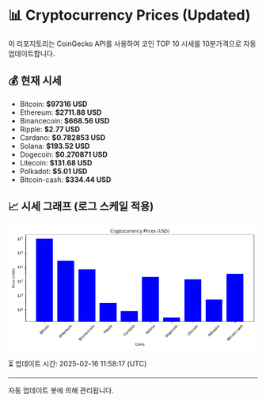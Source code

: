 
# 📊 Cryptocurrency Prices (Updated)

이 리포지토리는 CoinGecko API를 사용하여 코인 TOP 10 시세를 10분가격으로 자동 업데이트합니다.

## 💰 현재 시세
- Bitcoin: **$97316 USD**
- Ethereum: **$2711.88 USD**
- Binancecoin: **$668.56 USD**
- Ripple: **$2.77 USD**
- Cardano: **$0.782853 USD**
- Solana: **$193.52 USD**
- Dogecoin: **$0.270871 USD**
- Litecoin: **$131.68 USD**
- Polkadot: **$5.01 USD**
- Bitcoin-cash: **$334.44 USD**

## 📈 시세 그래프 (로그 스케일 적용)
![Crypto Prices](crypto_prices.png)

⏳ 업데이트 시간: 2025-02-16 11:58:17 (UTC)

---
자동 업데이트 봇에 의해 관리됩니다.
